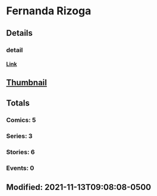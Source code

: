 # Fernanda  Rizoga 
## Details
### detail
#### [Link](http://marvel.com/comics/creators/13075/fernanda_rizo?utm_campaign=apiRef&utm_source=225578a89fc76f3d20fbffda5d17a88d)
## [Thumbnail](http://i.annihil.us/u/prod/marvel/i/mg/b/40/image_not_available.jpg)
## Totals
### Comics: 5
### Series: 3
### Stories: 6
### Events: 0
## Modified: 2021-11-13T09:08:08-0500